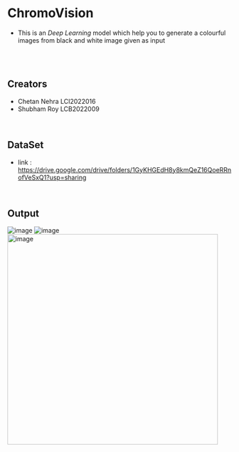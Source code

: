# ChromoVision
- This is an *Deep Learning* model which help you to generate a colourful images from black and white image given as input
</br>
</br>

## Creators
- Chetan Nehra LCI2022016
- Shubham Roy LCB2022009
</br>

## DataSet
- link : https://drive.google.com/drive/folders/1GyKHGEdH8y8kmQeZ16QoeRRnofVeSxQ1?usp=sharing
</br>

## Output

![image](https://github.com/sr2005roy/ChromoVision/assets/122456380/6030f11e-16a7-49e3-926b-48d1be8877d6)
![image](https://github.com/sr2005roy/ChromoVision/assets/122456380/802ac287-f557-468f-a6f8-5c4934edd8f2)
<img width="473" alt="image" src="https://github.com/sr2005roy/ChromoVision/assets/122456380/804118cf-6aa1-4c96-af1b-b4b5eefd4786">
